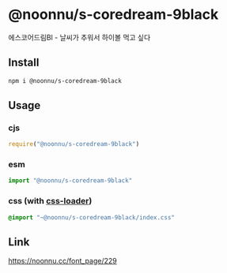 # @noonnu/s-coredream-9black
에스코어드림Bl - 날씨가 추워서 하이볼 먹고 싶다

## Install
```sh
npm i @noonnu/s-coredream-9black
```
## Usage
### cjs
```js
require("@noonnu/s-coredream-9black")
```
### esm
```js
import "@noonnu/s-coredream-9black"
```
### css (with [css-loader](https://github.com/webpack-contrib/css-loader))
```css
@import "~@noonnu/s-coredream-9black/index.css"
```

## Link
https://noonnu.cc/font_page/229